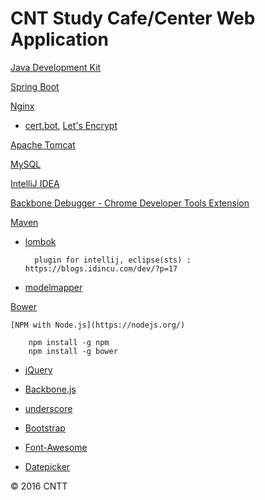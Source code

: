 # CNT Study Cafe/Center Web Application


[Java Development Kit](http://www.oracle.com/technetwork/java/)

[Spring Boot](http://projects.spring.io/spring-boot/)


[Nginx](http://nginx.org/)

- [cert.bot](https://certbot.eff.org/), [Let's Encrypt](https://letsencrypt.org/)


[Apache Tomcat](https://tomcat.apache.org/)

[MySQL](http://dev.mysql.com/)

[IntelliJ IDEA](https://www.jetbrains.com/idea/)

[Backbone Debugger - Chrome Developer Tools Extension](https://github.com/Maluen/Backbone-Debugger)


[Maven](http://maven.apache.org/)

- [lombok](https://projectlombok.org/)

        plugin for intellij, eclipse(sts) : https://blogs.idincu.com/dev/?p=17


- [modelmapper](http://modelmapper.org/)



[Bower](http://bower.io/)

    [NPM with Node.js](https://nodejs.org/)

        npm install -g npm
        npm install -g bower


- [jQuery](http://jquery.com/)

- [Backbone.js](http://backbonejs.org/)

- [underscore](http://underscorejs.org/)

- [Bootstrap](http://v4-alpha.getbootstrap.com/)

- [Font-Awesome](http://fontawesome.io/icons/)

- [Datepicker](https://github.com/eternicode/bootstrap-datepicker)



© 2016 CNTT
